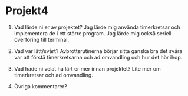 # Projekt4

1. Vad lärde ni er av projektet?
Jag lärde mig använda timerkretsar och implementera de i ett större program. Jag lärde mig också seriell överföring till terminal.

2. Vad var lätt/svårt?
Avbrottsrutinerna börjar sitta ganska bra det svåra var att förstå timerkretsarna och ad omvandling och hur det hör ihop.

3. Vad hade ni velat ha lärt er mer innan projektet?
Lite mer om timerkretsar och ad omvandling. 

4. Övriga kommentarer?
